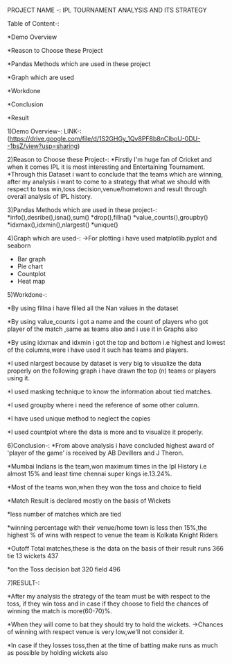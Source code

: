 PROJECT NAME -: IPL TOURNAMENT ANALYSIS AND ITS STRATEGY

Table of Content-:


*Demo Overview


*Reason to Choose these Project


*Pandas Methods which are used in these project


*Graph which are used


*Workdone


*Conclusion 


*Result


1)Demo Overview-:
LINK-:(https://drive.google.com/file/d/1S2GHGy_1Qv8PF8b8nCIboU-0DU--1bsZ/view?usp=sharing)

2)Reason to Choose these Project-:
*Firstly I'm huge fan of Cricket and when it comes IPL it is most interesting and Entertaining Tournament.
*Through this Dataset i want to conclude that the teams which are winning,
 after my analysis i want to come to a strategy that what we should with respect to 
 toss win,toss decision,venue/hometown and result through overall analysis of IPL history.

3)Pandas Methods which are used in these project-:
*info(),desribe(),isna(),sum()
*drop(),fillna()
*value_counts(),groupby()
*idxmax(),idxmin(),nlargest()
*unique()

4)Graph which are used-:
->For plotting i have used matplotlib.pyplot and seaborn
* Bar graph
* Pie chart 
* Countplot
* Heat map

5)Workdone-:

*By using fillna i have filled all the Nan values in the dataset

*By using value_counts i got a name and the count of players who got
player of the match ,same as teams also and i use it in Graphs also

*By using idxmax and idxmin i got the top and bottom i.e highest and lowest 
of the columns,were i have used it such has teams and players.

*I used nlargest because by dataset is very big to visualize the data 
properly on the following graph i have drawn the top (n) teams or players
using it.

*I used masking technique to know the information about tied matches.

*I used groupby where i need the reference of some other column.

*I have used unique method to neglect the copies

*I used countplot where the data is more and to visualize it properly.


6)Conclusion-:
*From above analysis i have concluded highest award of 'player of the game' is received by AB Devillers and J Theron.

*Mumbai Indians is the team,won maximum times in the Ipl History i.e almost 15% and least time chennai super kings ie.13.24%.

*Most of the teams won,when they won the toss and choice to field 

*Match Result is declared mostly on the basis of Wickets 

*less number of matches which are tied

*winning percentage with their venue/home town is less then 15%,the highest % of wins with respect to venue the team is Kolkata Knight Riders

*Outoff Total matches,these is the data on the basis of their result runs 366 tie 13 wickets 437 

*on the Toss decision bat 320 field 496

7)RESULT-:

*After my analysis the strategy of the team must be with respect to the toss,
if they win toss and in case if they choose to field the chances of winning the match is more(60-70)%.

*When they will come to bat they should try to hold the wickets. ->Chances of winning with respect venue is very low,we'll not consider it.

*In case if they losses toss,then at the time of batting make runs as much as possible by holding wickets also
